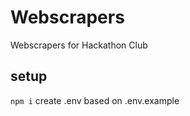 # Webscrapers

Webscrapers for Hackathon Club

## setup

``npm i``
create .env based on .env.example